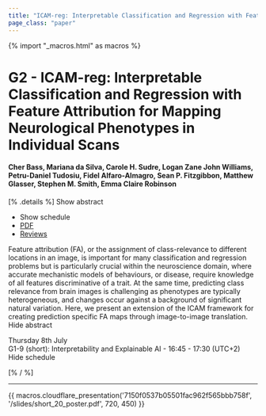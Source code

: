 ```yaml
---
title: "ICAM-reg: Interpretable Classification and Regression with Feature Attribution for Mapping Neurological Phenotypes in Individual Scans"
page_class: "paper"
---
```


{% import "_macros.html" as macros %}

# G2 - ICAM-reg: Interpretable Classification and Regression with Feature Attribution for Mapping Neurological Phenotypes in Individual Scans

#### Cher Bass, Mariana da Silva, Carole H. Sudre, Logan Zane John Williams, Petru-Daniel Tudosiu, Fidel Alfaro-Almagro, Sean P. Fitzgibbon, Matthew Glasser, Stephen M. Smith, Emma Claire Robinson

[% .details %]
<a class="toggle_visibility" data-selector=".abstract" data-level="3">Show abstract</a>
- <a class="toggle_visibility" data-selector=".schedule" data-level="3">Show schedule</a>
- <a href="https://openreview.net/pdf?id=164F3ixC9Jc">PDF</a>
- <a href="https://openreview.net/forum?id=164F3ixC9Jc">Reviews</a>

<p>
    <span class="abstract">
        Feature attribution (FA), or the assignment of class-relevance to different locations in an image, is important for many classification and regression problems but is particularly crucial within the neuroscience domain, where accurate mechanistic models of behaviours, or disease, require knowledge of all features discriminative of a trait. At the same time, predicting class relevance from brain images is challenging as phenotypes are typically heterogeneous, and changes occur against a background of significant natural variation.  Here, we present an extension of the ICAM framework for creating prediction specific FA maps through image-to-image translation.
        <br>
        <span class="actions"><a class="toggle_visibility" data-level="2">Hide abstract</a></span>
    </span>
</p>

<p>
    <span class="schedule">
         Thursday 8th July<br>G1-9 (short): Interpretability and Explainable AI - 16:45 - 17:30 (UTC+2)
        <br>
        <span class="actions"><a class="toggle_visibility" data-level="2">Hide schedule</a></span>
    </span>
</p>

[% / %]


---

{{ macros.cloudflare_presentation('7150f0537b05501fac962f565bbb758f', '/slides/short_20_poster.pdf', 720, 450) }}
